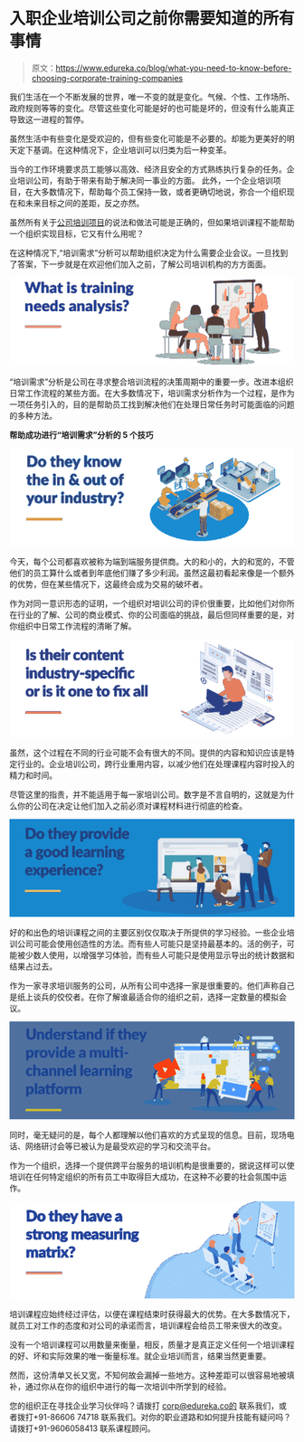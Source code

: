 # 入职企业培训公司之前你需要知道的所有事情

> 原文：<https://www.edureka.co/blog/what-you-need-to-know-before-choosing-corporate-training-companies>

我们生活在一个不断发展的世界，唯一不变的就是变化。气候、个性、工作场所、政府规则等等的变化。尽管这些变化可能是好的也可能是坏的，但没有什么能真正导致这一进程的暂停。

虽然生活中有些变化是受欢迎的，但有些变化可能是不必要的。却能为更美好的明天定下基调。在这种情况下，企业培训可以归类为后一种变革。

当今的工作环境要求员工能够以高效、经济且安全的方式熟练执行复杂的任务。企业培训公司，有助于带来有助于解决同一事业的方面。 此外，一个企业培训项目，在大多数情况下，帮助每个员工保持一致，或者更确切地说，弥合一个组织现在和未来目标之间的差距，反之亦然。

虽然所有关于[公司培训项目](https://www.edureka.co/blog/everything-about-corporate-training/)的说法和做法可能是正确的，但如果培训课程不能帮助一个组织实现目标，它又有什么用呢？

在这种情况下,“培训需求”分析可以帮助组织决定为什么需要企业会议。一旦找到了答案，下一步就是在欢迎他们加入之前，了解公司培训机构的方方面面。

![Infographic - Corporate Training Programs - Edureka](img/d1224425ea8e47a5cfdd27016e0417c4.png)

“培训需求”分析是公司在寻求整合培训流程的决策周期中的重要一步。改进本组织日常工作流程的某些方面。在大多数情况下，培训需求分析作为一个过程，是作为一项任务引入的，目的是帮助员工找到解决他们在处理日常任务时可能面临的问题的多种方法。

**帮助成功进行“培训需求”分析的 5 个技巧**

![Infographic - Corporate Training Programs - Edureka](img/85263c9073ef3608063c0b537db7e7cd.png)

今天，每个公司都喜欢被称为端到端服务提供商。大的和小的，大的和宽的，不管他们的员工算什么或者到年底他们赚了多少利润。虽然这最初看起来像是一个额外的优势，但在某些情况下，这最终会成为交易的破坏者。

作为对同一意识形态的证明，一个组织对培训公司的评价很重要，比如他们对你所在行业的了解、公司的商业模式、你的公司面临的挑战，最后但同样重要的是，对你组织中日常工作流程的清晰了解。

![Infographic - Corporate Training Programs - Edureka](img/01e9bb65dbc8ace5f7cad28d5f85acad.png)

虽然，这个过程在不同的行业可能不会有很大的不同。提供的内容和知识应该是特定行业的。企业培训公司，跨行业重用内容，以减少他们在处理课程内容时投入的精力和时间。

尽管这里的指责，并不能适用于每一家培训公司。数字是不言自明的，这就是为什么你的公司在决定让他们加入之前必须对课程材料进行彻底的检查。

![Infographic - Corporate Training Programs - Edureka](img/d28cc54b4e4cbbac8e28ab735231954e.png)

好的和出色的培训课程之间的主要区别仅仅取决于所提供的学习经验。一些企业培训公司可能会使用创造性的方法。而有些人可能只是坚持最基本的。活的例子，可能被少数人使用，以增强学习体验，而有些人可能只是使用显示导出的统计数据和结果占过去。

作为一家寻求培训服务的公司，从所有公司中选择一家是很重要的。他们声称自己是纸上谈兵的佼佼者。在你了解谁最适合你的组织之前，选择一定数量的模拟会议。

![Infographic - Corporate Training Programs - Edureka](img/5175a49a7264326606affe227b3a307d.png)

同时，毫无疑问的是，每个人都理解以他们喜欢的方式呈现的信息。目前，现场电话、网络研讨会等已被认为是最受欢迎的学习和交流平台。

作为一个组织，选择一个提供跨平台服务的培训机构是很重要的，据说这样可以使培训在任何特定组织的所有员工中取得巨大成功，在这种不必要的社会氛围中运作。

![Infographic - Corporate Training Programs - Edureka](img/3586f348fe44906073cdd5f09a3b7e0a.png)

培训课程应始终经过评估，以便在课程结束时获得最大的优势。在大多数情况下，就员工对工作的态度和对公司的承诺而言，培训课程会给员工带来很大的改变。

没有一个培训课程可以用数量来衡量，相反，质量才是真正定义任何一个培训课程的好、坏和实际效果的唯一衡量标准。就企业培训而言，结果当然更重要。

然而，这份清单又长又宽，不知何故会漏掉一些地方。这种差距可以很容易地被填补，通过你从在你的组织中进行的每一次培训中所学到的经验。

您的组织正在寻找企业学习伙伴吗？请拨打 corp@edureka.co的 联系我们，或者拨打+91-86606 74718 联系我们。对你的职业道路和如何提升技能有疑问吗？请拨打+91-9606058413 联系课程顾问。